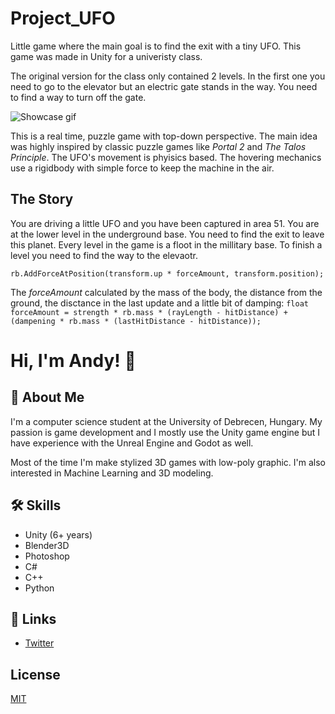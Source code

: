 # Project_UFO
 
Little game where the main goal is to find the exit with a tiny UFO. This game was made in Unity for a univeristy class. 

The original version for the class only contained 2 levels. 
In the first one you need to go to the elevator but an electric gate stands in the way. You need to find a way to turn off the gate.

![Showcase gif](https://github.com/czanikan/Project-UFO/blob/master/gifs/Level1Cropped.gif)

This is a real time, puzzle game with top-down perspective. The main idea was highly inspired by classic puzzle games like *Portal 2* and *The Talos Principle*. The UFO's movement is phyisics based. The hovering mechanics use a rigidbody with simple force to keep the machine in the air.


## The Story

You are driving a little UFO and you have been captured in area 51. You are at the lower level in the underground base. You need to find the exit to leave this planet. Every level in the game is a floot in the  millitary base. To finish a level you need to find the way to the elevaotr.

`rb.AddForceAtPosition(transform.up * forceAmount, transform.position);`

The *forceAmount* calculated by the mass of the body, the distance from the ground, the disctance in the last update and a little bit of damping:
`float forceAmount = strength * rb.mass * (rayLength - hitDistance) + (dampening * rb.mass * (lastHitDistance - hitDistance));`

# Hi, I'm Andy! 👋


## 🚀 About Me
I'm a computer science student at the University of Debrecen, Hungary.
My passion is game development and I mostly use the Unity game engine but I have experience with the Unreal Engine and Godot as well.

Most of the time I'm make stylized 3D games with low-poly graphic.
I'm also interested in Machine Learning and 3D modeling.

## 🛠 Skills
* Unity (6+ years)
* Blender3D
* Photoshop
* C#
* C++
* Python


## 🔗 Links
* [Twitter](https://twitter.com/goblinatron)
## License

[MIT](https://choosealicense.com/licenses/mit/)





